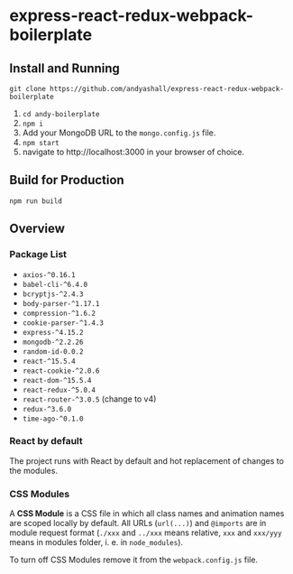 # express-react-redux-webpack-boilerplate

## Install and Running
`git clone https://github.com/andyashall/express-react-redux-webpack-boilerplate`

1. `cd andy-boilerplate`
2. `npm i`
3. Add your MongoDB URL to the `mongo.config.js` file.
4. `npm start`
5. navigate to http://localhost:3000 in your browser of choice.

## Build for Production

`npm run build`


## Overview

### Package List

- `axios-^0.16.1`
- `babel-cli-^6.4.0`
- `bcryptjs-^2.4.3`
- `body-parser-^1.17.1`
- `compression-^1.6.2`
- `cookie-parser-^1.4.3`
- `express-^4.15.2`
- `mongodb-^2.2.26`
- `random-id-0.0.2`
- `react-^15.5.4`
- `react-cookie-^2.0.6`
- `react-dom-^15.5.4`
- `react-redux-^5.0.4`
- `react-router-^3.0.5` (change to v4)
- `redux-^3.6.0`
- `time-ago-^0.1.0`

### React by default
The project runs with React by default and hot replacement of changes to the modules.

### CSS Modules
A **CSS Module** is a CSS file in which all class names and animation names are scoped locally by default. All URLs (`url(...)`) and `@imports` are in module request format (`./xxx` and `../xxx` means relative, `xxx` and `xxx/yyy` means in modules folder, i. e. in `node_modules`).

To turn off CSS Modules remove it from the `webpack.config.js` file.